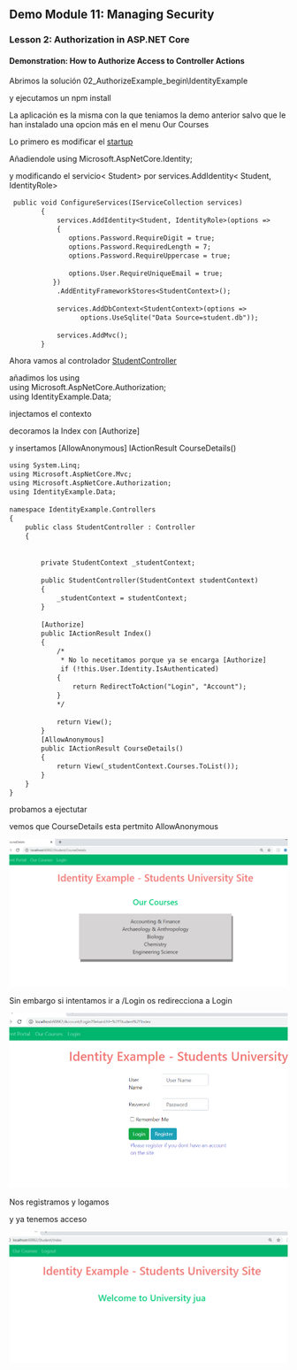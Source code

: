 ## Demo Module 11: Managing Security

### Lesson 2: Authorization in ASP.NET Core

#### Demonstration: How to Authorize Access to Controller Actions

Abrimos la solución 02_AuthorizeExample_begin\IdentityExample

y ejecutamos un npm install  

La aplicación es la misma con la que teniamos la demo anterior salvo que le han instalado una opcion más en el menu Our Courses


Lo primero es modificar el [startup](IdentityExample/Startup.cs)

Añadiendole using Microsoft.AspNetCore.Identity;

y modificando el servicio< Student> por services.AddIdentity< Student, IdentityRole>

````
 public void ConfigureServices(IServiceCollection services)
        {
            services.AddIdentity<Student, IdentityRole>(options =>
            {
               options.Password.RequireDigit = true;
               options.Password.RequiredLength = 7;
               options.Password.RequireUppercase = true;

               options.User.RequireUniqueEmail = true;
           })
            .AddEntityFrameworkStores<StudentContext>();

            services.AddDbContext<StudentContext>(options =>
                  options.UseSqlite("Data Source=student.db"));

            services.AddMvc();
        }
````


Ahora vamos al controlador [StudentController](IdentityExample/Controllers/StudentController.cs)

añadimos los using  
  using Microsoft.AspNetCore.Authorization;  
  using IdentityExample.Data;  
  
 injectamos el contexto
  
decoramos la Index con  [Authorize]

y insertamos [AllowAnonymous] IActionResult CourseDetails()

```
using System.Linq;
using Microsoft.AspNetCore.Mvc;
using Microsoft.AspNetCore.Authorization;
using IdentityExample.Data;

namespace IdentityExample.Controllers
{
    public class StudentController : Controller
    {


        private StudentContext _studentContext;

        public StudentController(StudentContext studentContext)
        {
            _studentContext = studentContext;
        }

        [Authorize]
        public IActionResult Index()
        {
            /*
             * No lo necetitamos porque ya se encarga [Authorize]
             if (!this.User.Identity.IsAuthenticated)
            {
                return RedirectToAction("Login", "Account");
            }
            */

            return View();
        }
        [AllowAnonymous]
        public IActionResult CourseDetails()
        {
            return View(_studentContext.Courses.ToList());
        }
    }
}
```




probamos a ejectutar

vemos que CourseDetails esta pertmito AllowAnonymous

![c2](imagenes/c2.PNG)


Sin embargo si intentamos ir a /Login os redirecciona a Login

![c3](imagenes/c3.PNG)

Nos registramos y logamos

y ya tenemos acceso

![c4](imagenes/c4.PNG)

